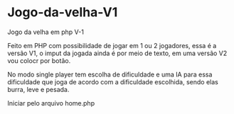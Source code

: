 # Jogo-da-velha-V1
Jogo da velha em php V-1

Feito em PHP com possibilidade de jogar em 1 ou 2 jogadores, essa é a versão V1, o imput da jogada ainda é por meio de texto, em uma versão V2 vou colocr por botão.

No modo single player tem escolha de dificuldade e uma IA para essa dificuldade que joga de acordo com a dificuldade escolhida, sendo elas burra, leve e pesada.

Iniciar pelo arquivo home.php
